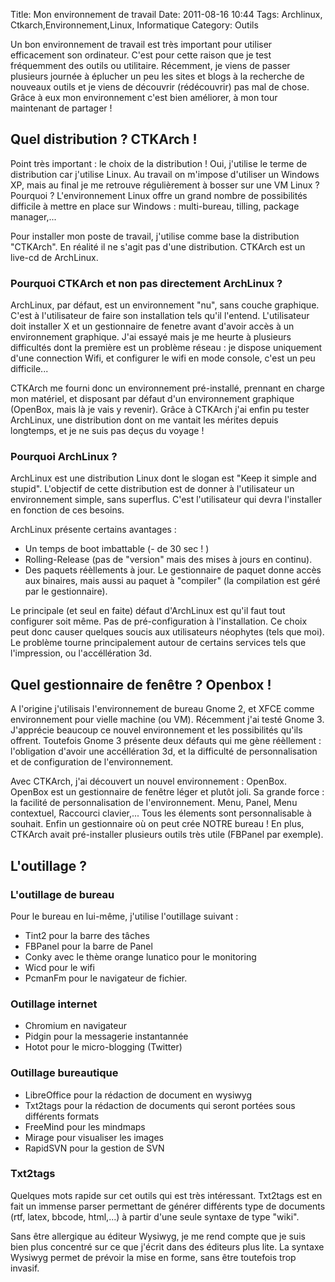 Title: Mon environnement de travail
Date: 2011-08-16 10:44
Tags:  Archlinux, Ctkarch,Environnement,Linux, Informatique
Category: Outils

Un bon environnement de travail est très important pour utiliser efficacement
son ordinateur. C'est pour cette raison que je test fréquemment des outils ou
utilitaire. Récemment, je viens de passer plusieurs journée à éplucher un
peu les sites et blogs à la recherche de nouveaux outils et je viens de
découvrir (rédécouvrir) pas mal de chose. Grâce à eux mon environnement
c'est bien améliorer, à mon tour maintenant de partager !

<h2>Quel distribution ? CTKArch !</h2>

Point très important : le choix de la distribution ! Oui, j'utilise le terme de
distribution car j'utilise Linux. Au travail on m'impose d'utiliser un Windows
XP, mais au final je me retrouve régulièrement à bosser sur une VM Linux ?
Pourquoi ? L'environnement Linux offre un grand nombre de possibilités
difficile à mettre en place sur Windows : multi-bureau, tilling, package
manager,...

Pour installer mon poste de travail, j'utilise comme base la distribution
"CTKArch". En réalité il ne s'agit pas d'une distribution. CTKArch est un
live-cd de ArchLinux.

<h3>Pourquoi CTKArch et non pas directement ArchLinux ?</h3>

ArchLinux, par défaut, est un environnement "nu", sans couche graphique. C'est
à l'utilisateur de faire son installation tels qu'il l'entend. L'utilisateur
doit installer X et un gestionnaire de fenetre avant d'avoir accès à un
environnement graphique. J'ai essayé mais je me heurte à plusieurs
difficultés dont la première est un problème réseau : je dispose uniquement
d'une connection Wifi, et configurer le wifi en mode console, c'est un peu
difficile...

CTKArch me fourni donc un environnement pré-installé, prennant en charge mon
matériel, et disposant par défaut d'un environnement graphique (OpenBox, mais
là je vais y revenir). Grâce à CTKArch j'ai enfin pu tester ArchLinux, une
distribution dont on me vantait les mérites depuis longtemps, et je ne suis pas
deçus du voyage !

<h3>Pourquoi ArchLinux ?</h3>

ArchLinux est une distribution Linux dont le slogan est "Keep it simple and
stupid". L'objectif de cette distribution est de donner à l'utilisateur un
environnement simple, sans superflus. C'est l'utilisateur qui devra l'installer
en fonction de ces besoins.

ArchLinux présente certains avantages :



*    Un temps de boot imbattable (- de 30 sec ! )
*    Rolling-Release (pas de "version" mais des mises à jours en continu).
*    Des paquets réèllements à jour. Le gestionnaire de paquet donne accès aux
binaires, mais aussi au paquet à "compiler" (la compilation est géré par le
gestionnaire).

Le principale (et seul en faite) défaut d'ArchLinux est qu'il faut tout
configurer soit même. Pas de pré-configuration à l'installation. Ce choix
peut donc causer quelques soucis aux utilisateurs néophytes (tels que moi). Le
problème tourne principalement autour de certains services tels que
l'impression, ou l'accéllération 3d.

<h2>Quel gestionnaire de fenêtre ? Openbox !</h2>

A l'origine j'utilisais l'environnement de bureau Gnome 2, et XFCE comme
environnement pour vielle machine (ou VM). Récemment j'ai testé Gnome 3.
J'apprécie beaucoup ce nouvel environnement et les possibilités qu'ils
offrent. Toutefois Gnome 3 présente deux défauts qui me gène réèllement :
l'obligation d'avoir une accéllération 3d, et la difficulté de
personnalisation et de configuration de l'environnement.

Avec CTKArch, j'ai découvert un nouvel environnement : OpenBox. OpenBox est un
gestionnaire de fenêtre léger et plutôt joli. Sa grande force : la facilité
de personnalisation de l'environnement. Menu, Panel, Menu contextuel, Raccourci
clavier,... Tous les élements sont personnalisable à souhait. Enfin un
gestionnaire où on peut crée NOTRE bureau ! En plus, CTKArch avait
pré-installer plusieurs outils très utile (FBPanel par exemple).

<h2>L'outillage ?</h2> <h3>L'outillage de bureau</h3>

Pour le bureau en lui-même, j'utilise l'outillage suivant :



*    Tint2 pour la barre des tâches
*    FBPanel pour la barre de Panel
*    Conky avec le thème orange lunatico pour le monitoring
*    Wicd pour le wifi
*    PcmanFm pour le navigateur de fichier.

<h3>Outillage internet</h3>

*    Chromium en navigateur
*    Pidgin pour la messagerie instantannée
*    Hotot pour le micro-blogging (Twitter)

<h3>Outillage bureautique</h3>

*    LibreOffice pour la rédaction de document en wysiwyg
*    Txt2tags pour la rédaction de documents qui seront portées sous différents
formats
*    FreeMind pour les mindmaps
*    Mirage pour visualiser les images
*    RapidSVN pour la gestion de SVN

<h3>Txt2tags</h3>

Quelques mots rapide sur cet outils qui est très intéressant. Txt2tags est en
fait un immense parser permettant de générer différents type de documents
(rtf, latex, bbcode, html,...) à partir d'une seule syntaxe de type "wiki".

Sans être allergique au éditeur Wysiwyg, je me rend compte que je suis bien
plus concentré sur ce que j'écrit dans des éditeurs plus lite. La syntaxe
Wysiwyg permet de prévoir la mise en forme, sans être toutefois trop invasif.


